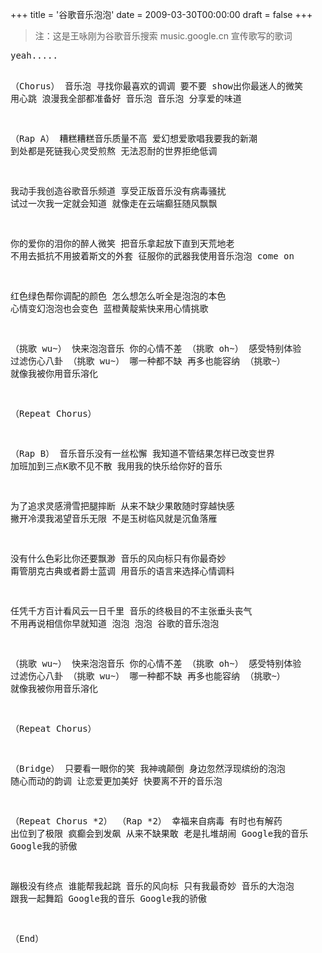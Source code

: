 +++
title = '谷歌音乐泡泡'
date = 2009-03-30T00:00:00
draft = false
+++

> 注：这是王咏刚为谷歌音乐搜索 music.google.cn 宣传歌写的歌词

<div class="poem">
<pre>
yeah.....

（Chorus）
音乐泡  寻找你最喜欢的调调
要不要  show出你最迷人的微笑
用心跳  浪漫我全部都准备好
音乐泡  音乐泡  分享爱的味道

（Rap A）
糟糕糟糕音乐质量不高
爱幻想爱歌唱我要我的新潮
到处都是死链我心灵受煎熬
无法忍耐的世界拒绝低调

我动手我创造谷歌音乐频道
享受正版音乐没有病毒骚扰
试过一次我一定就会知道
就像走在云端癫狂随风飘飘

你的爱你的泪你的醉人微笑
把音乐拿起放下直到天荒地老
不用去抵抗不用披着斯文的外套
征服你的武器我使用音乐泡泡 come on

红色绿色帮你调配的颜色
怎么想怎么听全是泡泡的本色
心情变幻泡泡也会变色
蓝橙黄靛紫快来用心情挑歌

（挑歌  wu~） 快来泡泡音乐  你的心情不差
（挑歌  oh~） 感受特别体验  过滤伤心八卦
（挑歌  wu~） 哪一种都不缺  再多也能容纳
（挑歌~） 就像我被你用音乐溶化

（Repeat Chorus）

（Rap B）
音乐音乐没有一丝松懈
我知道不管结果怎样已改变世界
加班加到三点K歌不见不散
我用我的快乐给你好的音乐

为了追求灵感滑雪把腿摔断
从来不缺少果敢随时穿越快感
撇开冷漠我渴望音乐无限
不是玉树临风就是沉鱼落雁

没有什么色彩比你还要飘渺
音乐的风向标只有你最奇妙
甭管朋克古典或者爵士蓝调
用音乐的语言来选择心情调料

任凭千方百计看风云一日千里
音乐的终极目的不主张垂头丧气
不用再说相信你早就知道
泡泡  泡泡  谷歌的音乐泡泡

（挑歌  wu~） 快来泡泡音乐 你的心情不差
（挑歌  oh~） 感受特别体验 过滤伤心八卦
（挑歌  wu~） 哪一种都不缺 再多也能容纳
（挑歌~） 就像我被你用音乐溶化

（Repeat Chorus）

（Bridge）
只要看一眼你的笑
我神魂颠倒
身边忽然浮现缤纷的泡泡
随心而动的韵调
让恋爱更加美好
快要离不开的音乐泡

（Repeat Chorus *2）
（Rap *2）
幸福来自病毒  有时也有解药
出位到了极限  疯癫会到发飙
从来不缺果敢  老是扎堆胡闹
Google我的音乐  Google我的骄傲

蹦极没有终点  谁能帮我起跳
音乐的风向标  只有我最奇妙
音乐的大泡泡  跟我一起舞蹈
Google我的音乐  Google我的骄傲

（End）
</pre>
</div>
